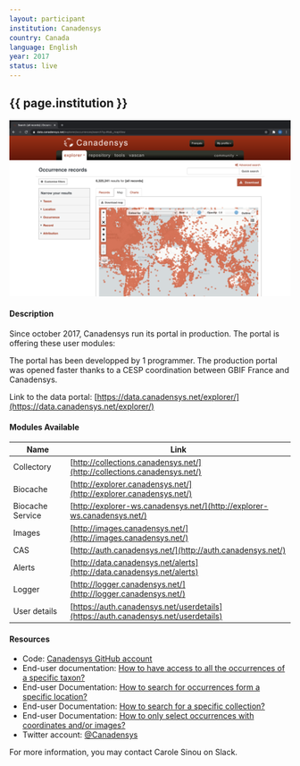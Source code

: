 ```yaml
---
layout: participant
institution: Canadensys
country: Canada
language: English
year: 2017
status: live
---
```


## {{ page.institution }}

[![Canadensys](/assets/img/participants/canadensys.png)](https://canadensys.net)

#### Description 
Since october 2017, Canadensys run its portal in production. The portal is offering these user modules:

The portal has been developped by 1 programmer.
The production portal was opened faster thanks to a CESP coordination between GBIF France and Canadensys.

Link to the data portal: [https://data.canadensys.net/explorer/](https://data.canadensys.net/explorer/)


#### Modules Available 

| Name              | Link                                                                               | 
| ------------------|------------------------------------------------------------------------------------|
| Collectory		| [http://collections.canadensys.net/](http://collections.canadensys.net/)           |
| Biocache          | [http://explorer.canadensys.net/](http://explorer.canadensys.net/)                 |
| Biocache Service  | [http://explorer-ws.canadensys.net/](http://explorer-ws.canadensys.net/)           |
| Images            | [http://images.canadensys.net/](http://images.canadensys.net/)                     |
| CAS               | [http://auth.canadensys.net/](http://auth.canadensys.net/)                         |
| Alerts            | [http://data.canadensys.net/alerts](http://data.canadensys.net/alerts)             |
| Logger            | [http://logger.canadensys.net/](http://logger.canadensys.net/)                     |
| User details      | [https://auth.canadensys.net/userdetails](https://auth.canadensys.net/userdetails) |

#### Resources

- Code: [Canadensys GitHub account](https://github.com/canadensys)
- End-user documentation: [How to have access to all the occurrences of a specific taxon?](https://community.canadensys.net/2017/tutorial-n1-how-to-have-access-to-all-the-occurrences-of-a-specific-taxon)
- End-user Documentation: [How to search for occurrences form a specific location?](https://community.canadensys.net/2018/tutorial-n2-how-to-search-for-occurrences-form-a-specific-location)
- End-user Documentation: [How to search for a specific collection?](https://community.canadensys.net/2018/tutorial-n3-how-to-search-for-a-specific-collection)
- End-user Documentation: [How to only select occurrences with coordinates and/or images?](https://community.canadensys.net/2018/tutorial-n4-how-to-only-select-occurrences-with-coordinates-and-or-images)
- Twitter account: [@Canadensys](https://twitter.com/Canadensys)

For more information, you may contact Carole Sinou on Slack.
